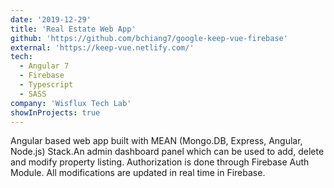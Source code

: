 ```yaml
---
date: '2019-12-29'
title: 'Real Estate Web App'
github: 'https://github.com/bchiang7/google-keep-vue-firebase'
external: 'https://keep-vue.netlify.com/'
tech:
  - Angular 7
  - Firebase
  - Typescript
  - SASS
company: 'Wisflux Tech Lab'
showInProjects: true
---
```


Angular based web app built with MEAN (Mongo.DB, Express, Angular, Node.js) Stack.An admin dashboard panel which can be used to add, delete and modify property listing. Authorization is done through Firebase Auth Module. All modifications are updated in real time in Firebase.
